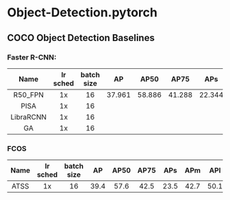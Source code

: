 # Object-Detection.pytorch

## COCO Object Detection Baselines

### Faster R-CNN:
|  Name    | lr sched | batch size |  AP   |  AP50  |  AP75  |  APs   |  APm   |  APl   |
| :------: |:------:  |:------:|:------:|:------:|:------:|:------:|:------:|:------:|
|  R50_FPN |1x        |   16   | 37.961 | 58.886 | 41.288 | 22.344 | 40.967 | 48.944 |
|  PISA    | 1x       |   16   |
|  LibraRCNN| 1x      |   16   |
|  GA      | 1x       |   16   |


### FCOS
|  Name    | lr sched | batch size |  AP   |  AP50  |  AP75  |  APs   |  APm   |  APl   |
| :------: |:------:  |:------:|:------:|:------:|:------:|:------:|:------:|:------:|
| ATSS     | 1x       |   16   | 39.4   |  57.6  | 42.5   | 23.5   | 42.7   | 50.1   |  
